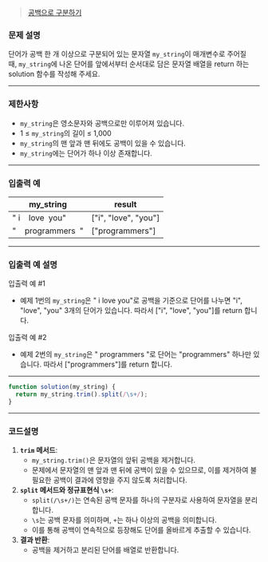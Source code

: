 > [공백으로 구분하기](https://school.programmers.co.kr/learn/courses/30/lessons/181868)

### **문제 설명**

단어가 공백 한 개 이상으로 구분되어 있는 문자열 `my_string`이 매개변수로 주어질 때, `my_string`에 나온 단어를 앞에서부터 순서대로 담은 문자열 배열을 return 하는 solution 함수를 작성해 주세요.

---

### 제한사항

- `my_string`은 영소문자와 공백으로만 이루어져 있습니다.
- 1 ≤ `my_string`의 길이 ≤ 1,000
- `my_string`의 맨 앞과 맨 뒤에도 공백이 있을 수 있습니다.
- `my_string`에는 단어가 하나 이상 존재합니다.

---

### 입출력 예

| my_string           | result               |
| ------------------- | -------------------- |
| " i    love  you"   | ["i", "love", "you"] |
| "    programmers  " | ["programmers"]      |

---

### 입출력 예 설명

입출력 예 #1

- 예제 1번의 `my_string`은 " i love you"로 공백을 기준으로 단어를 나누면 "i", "love", "you" 3개의 단어가 있습니다. 따라서 ["i", "love", "you"]를 return 합니다.

입출력 예 #2

- 예제 2번의 `my_string`은 " programmers "로 단어는 "programmers" 하나만 있습니다. 따라서 ["programmers"]를 return 합니다.

---

```jsx
function solution(my_string) {
  return my_string.trim().split(/\s+/);
}
```

---

### 코드설명

1. **`trim` 메서드**:
   - `my_string.trim()`은 문자열의 앞뒤 공백을 제거합니다.
   - 문제에서 문자열의 맨 앞과 맨 뒤에 공백이 있을 수 있으므로, 이를 제거하여 불필요한 공백이 결과에 영향을 주지 않도록 처리합니다.
2. **`split` 메서드와 정규표현식 `\s+`**:
   - `split(/\s+/)`는 연속된 공백 문자를 하나의 구분자로 사용하여 문자열을 분리합니다.
   - `\s`는 공백 문자를 의미하며, `+`는 하나 이상의 공백을 의미합니다.
   - 이를 통해 공백이 연속적으로 등장해도 단어를 올바르게 추출할 수 있습니다.
3. **결과 반환**:
   - 공백을 제거하고 분리된 단어를 배열로 반환합니다.
